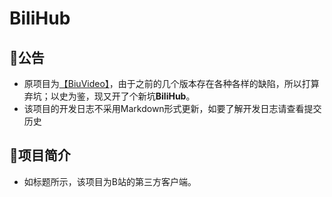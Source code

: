 # BiliHub

## 📢公告

- 原项目为[【BiuVideo】](https://github.com/LeonNOV/BiuVideo)，由于之前的几个版本存在各种各样的缺陷，所以打算弃坑；以史为鉴，现又开了个新坑**BiliHub**。
- 该项目的开发日志不采用Markdown形式更新，如要了解开发日志请查看提交历史

## 📄项目简介

- 如标题所示，该项目为B站的第三方客户端。